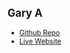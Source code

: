 ## Gary A

- [Github Repo](https://github.com/Mr-Alvarado/Final-Project-5)
- [Live Website](https://mr-alvarado.github.io/Final-Project-3/)
